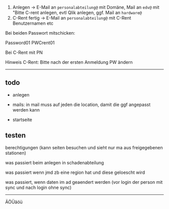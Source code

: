 1. Anlegen -> E-Mail an `personalabteilung@` mit Domäne, Mail an `edv@` mit "Bitte C-rent anlegen, evtl Qlik anlegen, ggf. Mail an `hardware@`
2. C-Rent fertig -> E-Mail an `personalabteilung@` mit C-Rent Benutzernamen etc

Bei beiden Passwort mitschicken:

Password01
PWCrent01

Bei C-Rent mit PN

Hinweis C-Rent: Bitte nach der ersten Anmeldung PW ändern

---

## todo

- anlegen

- mails: in mail muss auf jeden die location, damit die ggf angepasst werden kann

- startseite

## testen

berechtigungen (kann seiten besuchen und sieht nur ma aus freigegebenen stationen)

was passiert beim anlegen in schadenabteilung

was passiert wenn jmd zb eine region hat und diese geloescht wird

was passiert, wenn daten im ad geaendert werden (vor login der person mit sync und nach login ohne sync)

---

ÄÖÜäöü
